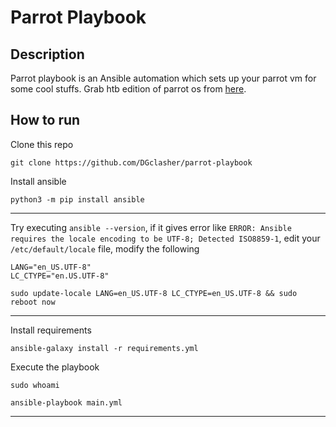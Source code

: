 # Parrot Playbook

## Description

Parrot playbook is an Ansible automation which sets up your parrot vm for some cool stuffs.
Grab htb edition of parrot os from [here](https://www.parrotsec.org/download/).

## How to run

Clone this repo
```
git clone https://github.com/DGclasher/parrot-playbook
```
Install ansible
```
python3 -m pip install ansible
```
---
Try executing `ansible --version`, if it gives error like `ERROR: Ansible requires the locale encoding to be UTF-8; Detected ISO8859-1`, edit your `/etc/default/locale` file, modify the following
```
LANG="en_US.UTF-8"
LC_CTYPE="en.US.UTF-8"
```
```
sudo update-locale LANG=en_US.UTF-8 LC_CTYPE=en_US.UTF-8 && sudo reboot now
```
---
Install requirements
```
ansible-galaxy install -r requirements.yml
```
Execute the playbook
```
sudo whoami
```
```
ansible-playbook main.yml
```
---